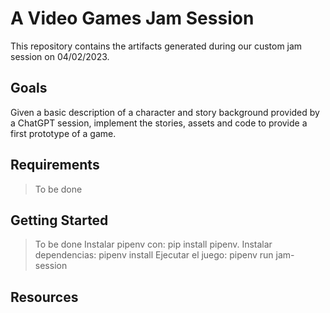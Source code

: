 # A Video Games Jam Session

This repository contains the artifacts generated during our custom jam session on 04/02/2023.

## Goals

Given a basic description of a character and story background provided by a ChatGPT session, 
implement the stories, assets and code to provide a first prototype of a game.


## Requirements

> To be done

## Getting Started

> To be done
> Instalar pipenv con: pip install pipenv.
> Instalar dependencias: pipenv install
> Ejecutar el juego: pipenv run jam-session

## Resources

